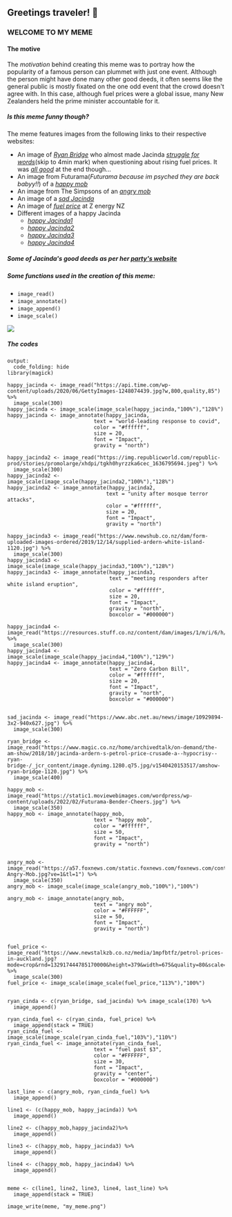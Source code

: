 ## **Greetings traveler!** 👋

### **WELCOME TO MY MEME**

#### **The motive**
The *motivation* behind creating this meme was to portray how the popularity of a famous person can plummet with just one event. Although the person might have done many other good deeds, it often seems like the general public is mostly fixated on the one odd event that the crowd doesn't agree with. In this case, although fuel prices were a global issue, many New Zealanders held the prime minister accountable for it. 

##### **Is this meme funny though?**
The meme features images from the following links to their respective websites:
  - An image of [*Ryan Bridge*](https://www.magic.co.nz/home/archivedtalk/on-demand/the-am-show/2018/10/jacinda-ardern-s-petrol-price-crusade-a--hypocrisy--ryan-bridge-/_jcr_content/image.dynimg.1280.q75.jpg/v1540420153517/amshow-ryan-bridge-1120.jpg) who almost made Jacinda [*struggle for words*](https://www.youtube.com/watch?v=SN_UUK73S04)(skip to 4min mark) when questioning about rising fuel prices. It was [*all good*](https://www.youtube.com/watch?v=4IqMXrQ_9W0) at the end though...
  - An image from Futurama(*Futurama because im psyched they are back babyy!!*) of a [*happy mob*](https://static1.moviewebimages.com/wordpress/wp-content/uploads/2022/02/Futurama-Bender-Cheers.jpg)
  - An image from The Simpsons of an [*angry mob*](https://a57.foxnews.com/static.foxnews.com/foxnews.com/content/uploads/2018/09/1024/512/Springfield-Angry-Mob.jpg?ve=1&tl=1)
  - An image of a [*sad Jacinda*](https://www.abc.net.au/news/image/10929894-3x2-940x627.jpg)
  - An image of [*fuel price*](https://www.newstalkzb.co.nz/media/1mpfbtfz/petrol-prices-in-auckland.jpg?mode=crop&rnd=132917444785170000&height=379&width=675&quality=80&scale=both) at Z energy NZ
  - Different images of a happy Jacinda
    - [*happy Jacinda1*](https://api.time.com/wp-content/uploads/2020/06/GettyImages-1248074439.jpg?w,800,quality,85)
    - [*happy Jacinda2*](https://img.republicworld.com/republic-prod/stories/promolarge/xhdpi/tgkh0hyrzzka6cec_1636795694.jpeg)
    - [*happy Jacinda3*](https://www.newshub.co.nz/dam/form-uploaded-images-ordered/2019/12/14/supplied-ardern-white-island-1120.jpg)
    - [*happy Jacinda4*](https://resources.stuff.co.nz/content/dam/images/1/m/i/6/h/6/image.related.StuffLandscapeSixteenByNine.1420x800.1nig3u.png/1513632349476.jpg)

##### **Some of Jacinda's good deeds as per her [*party's website*](https://www.labour.org.nz/news-jacindaardern-leadership)**

##### **Some functions used in the creation of this meme:**
 - `image_read()`
 - `image_annotate()`
 - `image_append()`
 - `image_scale()`
    

![](my_meme.png)

##### **The codes**
```{r}
output:
  code_folding: hide
library(magick)

happy_jacinda <- image_read("https://api.time.com/wp-content/uploads/2020/06/GettyImages-1248074439.jpg?w,800,quality,85") %>%
  image_scale(300)
happy_jacinda <- image_scale(image_scale(happy_jacinda,"100%"),"128%")
happy_jacinda <- image_annotate(happy_jacinda,
                            text = "world-leading response to covid",
                            color = "#ffffff",
                            size = 20,
                            font = "Impact",
                            gravity = "north")

happy_jacinda2 <- image_read("https://img.republicworld.com/republic-prod/stories/promolarge/xhdpi/tgkh0hyrzzka6cec_1636795694.jpeg") %>%
  image_scale(300)
happy_jacinda2 <- image_scale(image_scale(happy_jacinda2,"100%"),"128%")
happy_jacinda2 <- image_annotate(happy_jacinda2,
                                text = "unity after mosque terror attacks",
                                color = "#ffffff",
                                size = 20,
                                font = "Impact",
                                gravity = "north")

happy_jacinda3 <- image_read("https://www.newshub.co.nz/dam/form-uploaded-images-ordered/2019/12/14/supplied-ardern-white-island-1120.jpg") %>%
  image_scale(300)
happy_jacinda3 <- image_scale(image_scale(happy_jacinda3,"100%"),"128%")
happy_jacinda3 <- image_annotate(happy_jacinda3,
                                 text = "meeting responders after white island eruption",
                                 color = "#ffffff",
                                 size = 20,
                                 font = "Impact",
                                 gravity = "north",
                                 boxcolor = "#000000")

happy_jacinda4 <- image_read("https://resources.stuff.co.nz/content/dam/images/1/m/i/6/h/6/image.related.StuffLandscapeSixteenByNine.1420x800.1nig3u.png/1513632349476.jpg") %>% 
  image_scale(300)
happy_jacinda4 <- image_scale(image_scale(happy_jacinda4,"100%"),"129%")
happy_jacinda4 <- image_annotate(happy_jacinda4,
                                 text = "Zero Carbon Bill",
                                 color = "#ffffff",
                                 size = 20,
                                 font = "Impact",
                                 gravity = "north",
                                 boxcolor = "#000000")


sad_jacinda <- image_read("https://www.abc.net.au/news/image/10929894-3x2-940x627.jpg") %>%
  image_scale(300)

ryan_bridge <- image_read("https://www.magic.co.nz/home/archivedtalk/on-demand/the-am-show/2018/10/jacinda-ardern-s-petrol-price-crusade-a--hypocrisy--ryan-bridge-/_jcr_content/image.dynimg.1280.q75.jpg/v1540420153517/amshow-ryan-bridge-1120.jpg") %>%
  image_scale(400)

happy_mob <- image_read("https://static1.moviewebimages.com/wordpress/wp-content/uploads/2022/02/Futurama-Bender-Cheers.jpg") %>%
  image_scale(350)
happy_mob <- image_annotate(happy_mob,
                            text = "happy mob",
                            color = "#ffffff",
                            size = 50,
                            font = "Impact",
                            gravity = "north")


angry_mob <- image_read("https://a57.foxnews.com/static.foxnews.com/foxnews.com/content/uploads/2018/09/1024/512/Springfield-Angry-Mob.jpg?ve=1&tl=1") %>% 
  image_scale(350)
angry_mob <- image_scale(image_scale(angry_mob,"100%"),"100%")

angry_mob <- image_annotate(angry_mob,
                            text = "angry mob",
                            color = "#FFFFFF",
                            size = 50,
                            font = "Impact",
                            gravity = "north")


fuel_price <- image_read("https://www.newstalkzb.co.nz/media/1mpfbtfz/petrol-prices-in-auckland.jpg?mode=crop&rnd=132917444785170000&height=379&width=675&quality=80&scale=both") %>%
  image_scale(300)
fuel_price <- image_scale(image_scale(fuel_price,"113%"),"100%")


ryan_cinda <- c(ryan_bridge, sad_jacinda) %>% image_scale(170) %>%
  image_append()

ryan_cinda_fuel <- c(ryan_cinda, fuel_price) %>%
  image_append(stack = TRUE)
ryan_cinda_fuel <- image_scale(image_scale(ryan_cinda_fuel,"103%"),"110%")
ryan_cinda_fuel <- image_annotate(ryan_cinda_fuel,
                            text = "fuel past $3",
                            color = "#FFFFFF",
                            size = 30,
                            font = "Impact",
                            gravity = "center",
                            boxcolor = "#000000")

last_line <- c(angry_mob, ryan_cinda_fuel) %>%
  image_append()

line1 <- (c(happy_mob, happy_jacinda)) %>%
  image_append()

line2 <- c(happy_mob,happy_jacinda2)%>%
  image_append()

line3 <- c(happy_mob, happy_jacinda3) %>%
  image_append()

line4 <- c(happy_mob, happy_jacinda4) %>%
  image_append()


meme <- c(line1, line2, line3, line4, last_line) %>%
  image_append(stack = TRUE)

image_write(meme, "my_meme.png")

```
